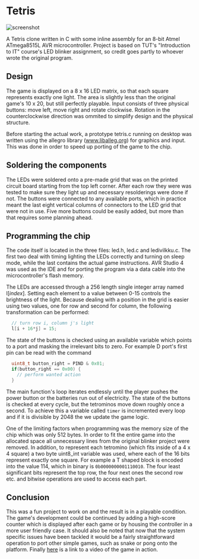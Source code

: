 Tetris
======

![screenshot](https://i.imgur.com/ZdGrJmB.png)

A Tetris clone written in C with some inline assembly for an 8-bit Atmel ATmega8515L AVR microcontroller. Project is based on TUT's "Introduction to IT" course's LED blinker assignment, so credit goes partly to whoever wrote the original program.

Design
------
The game is displayed on a 8 x 16 LED matrix, so that each square represents exactly one light. The area is slightly less than the original game's 10 x 20, but still perfectly playable. Input consists of three physical buttons: move left, move right and rotate clockwise. Rotation in the counterclockwise direction was ommited to simplify design and the physical structure. 

Before starting the actual work, a prototype tetris.c running on desktop was written using the allegro library (www.liballeg.org) for graphics and input. This was done in order to speed up porting of the game to the chip.

Soldering the components
--------------------
The LEDs were soldered onto a pre-made grid that was on the printed circuit board starting from the top left corner. After each row they were was tested to make sure they light up and necessary resolderings were done if not. The buttons were connected to any available ports, which in practice meant the last eight vertical columns of connectors to the LED grid that were not in use. Five more buttons could be easily added, but more than that requires some planning ahead.

Programming the chip
--------------------
The code itself is located in the three files: led.h, led.c and ledivilkku.c. The first two deal with timing lighting the LEDs correctly and turning on sleep mode, while the last contains the actual game instructions. AVR Studio 4 was used as the IDE and for porting the program via a data cable into the microcontroller's flash memory.

The LEDs are accessed through a 256 length single integer array named l[_index_]. Setting each element to a value between 0-15 controls the brightness of the light. Because dealing with a position in the grid is easier using two values, one for row and second for column, the following transformation can be performed:
```c
  // turn row i, column j's light
  l[i + 16*j] = 15;
```
The state of the buttons is checked using an available variable which points to a port and masking the irrelevant bits to zero. For example D port's first pin can be read with the command
```c
  uint8_t button_right = PIND & 0x01;
  if(button_right == 0x00) {
    // perform wanted action
  }
```
The main function's loop iterates endlessly until the player pushes the power button or the batteries run out of electricity. The state of the buttons is checked at every cycle, but the tetrominos move down roughly once a second. To achieve this a variable called `timer`  is incremented every loop and if it is divisible by 2048 the we update the game logic.

One of the limiting factors when programming was the memory size of the chip which was only 512 bytes. In order to fit the entire game into the allocated space all unnecessary lines from the original blinker project were removed. In addition, to represent each tetromino (which fits inside of a 4 x 4 square) a two byte uint8_int variable was used, where each of the 16 bits represent exactly one square. For example a T shaped block is encoded into the value 114, which in binary is `0b0000000001110010`. The four least significant bits represent the top row, the four next ones the second row etc. and bitwise operations are used to access each part.

Conclusion
----------

This was a fun project to work on and the result is in a playable condition. The game's development could be continued by adding a high-score counter which is displayed after each game or by housing the controller in a more user friendly case. It should also be noted that now that the system specific issues have been tackled it would be a fairly straightforward operation to port other simple games, such as snake or pong onto the platform. Finally [here](https://vimeo.com/242865040) is a link to a video of the game in action.



